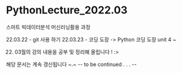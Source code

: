 # PythonLecture_2022.03
스마트 빅데이터분석 머신러닝활용 과정

22.03.22 - git 사용 하기
22.03.23 - 코딩 도장 -> Python 코딩 도장 unit 4 ~

22. 03월의 강의 내용을 공부 및 정리해 올립니다 ! :>

해당 문서는 계속 갱신됩니다 ~.~
-- to be continued . . . --
